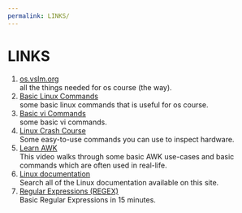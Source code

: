```yaml
---
permalink: LINKS/
---
```

# LINKS
1. [os.vslm.org](os.vslm.org) <br>
all the things needed for os course (the way).
2. [Basic Linux Commands](https://linuxopsys.com/topics/basic-linux-commands) <br>
some basic linux commands that is useful for os course.
3. [Basic vi Commands](https://www.cs.colostate.edu/helpdocs/vi.html) <br>
some basic vi commands.
4. [Linux Crash Course](https://www.youtube.com/watch?v=oGyJr-iUwt8) <br>
Some easy-to-use commands you can use to inspect hardware.
5. [Learn AWK](https://www.youtube.com/watch?v=9YOZmI-zWok) <br>
This video walks through some basic AWK use-cases and basic commands which are often used in real-life.
6. [Linux documentation](https://linux.die.net/) <br>
Search all of the Linux documentation available on this site.
7. [Regular Expressions (REGEX)](https://www.youtube.com/watch?v=bgBWp9EIlMM) <br>
Basic Regular Expressions in 15 minutes.
